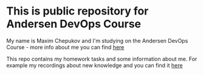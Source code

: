 # This is public repository for Andersen DevOps Course

My name is Maxim Chepukov and I'm studying on the Andersen DevOps Course - more info about me you can find [here](aboutme/README.md)

This repo contains my homework tasks and some information about me. For example my recordings about new knowledge and you can find it [here](til/til.md)
